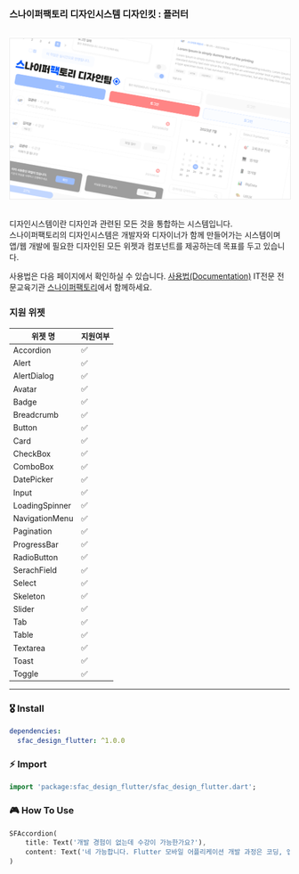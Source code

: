 ### **스나이퍼팩토리 디자인시스템 디자인킷** : 플러터

<img src='https://github.com/sniperfactory-official/sfac-designkit-flutter/raw/main/images/hero.png' style="margin-top:16px; margin-bottom:16px; border: 1px solid #eaeaea;"/>

디자인시스템이란 디자인과 관련된 모든 것을 통합하는 시스템입니다.  
스나이퍼팩토리의 디자인시스템은 개발자와 디자이너가 함께 만들어가는 시스템이며  
앱/웹 개발에 필요한 디자인된 모든 위젯과 컴포넌트를 제공하는데 목표를 두고 있습니다.

사용법은 다음 페이지에서 확인하실 수 있습니다. [사용법(Documentation)](https://design.sniperfactory.com)
IT전문 전문교육기관 [스나이퍼팩토리](https://sniperfactory.com/)에서 함께하세요.

### 지원 위젯

| 위젯 명        | 지원여부 |
| -------------- | -------- |
| Accordion      | ✅       |
| Alert          | ✅       |
| AlertDialog    | ✅       |
| Avatar         | ✅       |
| Badge          | ✅       |
| Breadcrumb     | ✅       |
| Button         | ✅       |
| Card           | ✅       |
| CheckBox       | ✅       |
| ComboBox       | ✅       |
| DatePicker     | ✅       |
| Input          | ✅       |
| LoadingSpinner | ✅       |
| NavigationMenu | ✅       |
| Pagination     | ✅       |
| ProgressBar    | ✅       |
| RadioButton    | ✅       |
| SerachField    | ✅       |
| Select         | ✅       |
| Skeleton       | ✅       |
| Slider         | ✅       |
| Tab            | ✅       |
| Table          | ✅       |
| Textarea       | ✅       |
| Toast          | ✅       |
| Toggle         | ✅       |

---

### 🎖 Install

```yaml
dependencies:
  sfac_design_flutter: ^1.0.0
```

### ⚡️ Import

```dart
import 'package:sfac_design_flutter/sfac_design_flutter.dart';
```

### 🎮 How To Use

```dart
SFAccordion(
    title: Text('개발 경험이 없는데 수강이 가능한가요?'),
    content: Text('네 가능합니다. Flutter 모바일 어플리케이션 개발 과정은 코딩, 앱 개발 경험이 없는 분들도 기초부터 차근차근 배우실 있도록 구성되어 있습니다.'),
)
```
